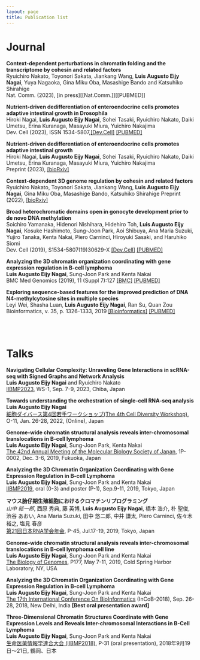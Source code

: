 ```yaml
---
layout: page
title: Publication list
---
```


# Journal
**Context-dependent   perturbations   in   chromatin   folding   and   the
transcriptome by cohesin and related factors**  
Ryuichiro Nakato, Toyonori Sakata, Jiankang Wang, **Luis Augusto Eijy Nagai**, Yuya Nagaoka, Gina Miku Oba, Masashige Bando and Katsuhiko Shirahige  
Nat. Comm. (2023), [in press][[Nat.Comm.]][[PUBMED]]  


**Nutrient-driven dedifferentiation of enteroendocrine cells promotes adaptive intestinal growth in Drosophila**  
Hiroki Nagai, **Luis Augusto Eijy Nagai**, Sohei Tasaki, Ryuichiro Nakato, Daiki Umetsu, Erina Kuranaga, Masayuki Miura, Yuichiro Nakajima  
Dev. Cell (2023), ISSN 1534-5807,[[Dev.Cell]](https://www.sciencedirect.com/science/article/pii/S1534580723004379?dgcid=coauthor) [[PUBMED]]()  


**Nutrient-driven dedifferentiation of enteroendocrine cells promotes adaptive intestinal growth**  
Hiroki Nagai, **Luis Augusto Eijy Nagai**, Sohei Tasaki, Ryuichiro Nakato, Daiki Umetsu, Erina Kuranaga, Masayuki Miura, Yuichiro Nakajima  
Preprint (2023), [[bioRxiv]](https://www.biorxiv.org/content/10.1101/2023.05.08.539820v1.full)  


**Context-dependent 3D genome regulation by cohesin and related factors**  
Ryuichiro Nakato, Toyonori Sakata, Jiankang Wang, **Luis Augusto Eijy Nagai**, Gina Miku Oba, Masashige Bando, Katsuhiko Shirahige
Preprint (2022), [[bioRxiv]](https://www.biorxiv.org/content/10.1101/2022.05.24.493188v1)  


**Broad heterochromatic domains open in gonocyte development prior to de novo DNA methylation**  
Soichiro Yamanaka, Hidenori Nishihara, Hidehiro Toh, **Luis Augusto Eijy Nagai**, Kosuke Hashimoto, Sung-Joon Park, Aoi Shibuya, Ana Maria Suzuki, Yujiro Tanaka, Kenta Nakai, Piero Carninci, Hiroyuki Sasaki, and Haruhiko Siomi  
Dev. Cell (2019), S1534-5807(19)30629-X [[Dev.Cell]](https://www.cell.com/developmental-cell/fulltext/S1534-5807(19)30629-X) [[PUBMED]](https://www.ncbi.nlm.nih.gov/pubmed/31474564)  


**Analyzing the 3D chromatin organization coordinating with gene expression regulation in B-cell lymphoma**  
**Luis Augusto Eijy Nagai**, Sung-Joon Park and Kenta Nakai  
BMC Med Genomics (2019), 11 (Suppl 7):127 [[BMC]](https://bmcmedgenomics.biomedcentral.com/articles/10.1186/s12920-018-0437-8) [[PUBMED]](https://www.ncbi.nlm.nih.gov/pubmed/30894186)  


**Exploring sequence-based features for the improved prediction of DNA N4-methylcytosine sites in multiple species**  
Leyi Wei, Shasha Luan, **Luis Augusto Eijy Nagai**, Ran Su, Quan Zou  
Bioinformatics, v. 35, p. 1326-1333, 2019 [[Bioinformatics]](https://academic.oup.com/bioinformatics/article/35/8/1326/5102871) [[PUBMED]](https://pubmed.ncbi.nlm.nih.gov/30239627/)  

<br>
<br>

# Talks
**Navigating Cellular Complexity: Unraveling Gene Interactions in scRNA-seq with Signed Graphs and Network Analysis**  
**Luis Augusto Eijy Nagai** and Ryuichiro Nakato  
[IIBMP2023](https://smartconf.jp/content/iibmp2023/workshop), WS-1, Sep. 7-9, 2023, Chiba, Japan  

**Towards understanding the orchestration of single-cell RNA-seq analysis**  
**Luis Augusto Eijy Nagai**  
[細胞ダイバース第4回若手ワークショップ(The 4th Cell Diversity Workshop)](http://cdiversity.umin.jp/event/index.html), O-11, Jan. 26-28, 2022, (Online), Japan  

**Genome-wide chromatin structural analysis reveals inter-chromosomal translocations in B-cell lymphoma**  
**Luis Augusto Eijy Nagai**, Sung-Joon Park, Kenta Nakai  
[The 42nd Annual Meeting of the Molecular Biology Society of Japan](https://www2.aeplan.co.jp/mbsj2019/), 1P-0002, Dec. 3-6, 2019, Fukuoka, Japan  

**Analyzing the 3D Chromatin Organization Coordinating with Gene Expression Regulation in B-cell Lymphoma**  
**Luis Augusto Eijy Nagai**, Sung-Joon Park and Kenta Nakai  
[IIBMP2019](https://iibmp2019.tokyo/), oral (0-3) and poster (P-1), Sep.9-11, 2019, Tokyo, Japan  

**マウス胎仔期生殖細胞におけるクロマチンリプログラミング**  
_山中 総一郎_, 西原 秀典, 藤 英博, **Luis Augusto Eijy Nagai**, 橋本 浩介, 朴 聖俊, 渋谷 あおい, Ana Maria Suzuki, 田中 悠二郎, 中井 謙太, Piero Carninci, 佐々木 裕之, 塩見 春彦  
[第21回日本RNA学会年会](https://www.rnaj.org/rna2019), P-45, Jul.17-19, 2019, Tokyo, Japan  

**Genome-wide chromatin structural analysis reveals inter-chromosomal translocations in B-cell lymphoma cell line**  
**Luis Augusto Eijy Nagai**, Sung-Joon Park and Kenta Nakai  
[The Biology of Genomes](https://meetings.cshl.edu/meetings.aspx?meet=GENOME&year=19), P177, May 7-11, 2019, Cold Spring Harbor Laboratory, NY, USA  

**Analyzing the 3D Chromatin Organization Coordinating with Gene Expression Regulation in B-cell Lymphoma**  
**Luis Augusto Eijy Nagai**, Sung-Joon Park and Kenta Nakai  
[The 17th International Conference On BioInformatics](http://www.incob2018.org/) (InCoB-2018), Sep. 26-28, 2018, New Delhi, India **[Best oral presentation award]**  

**Three-Dimensional Chromatin Structures Coordinate with Gene Expression Levels and Reveals Inter-chromosomal Interactions in B-Cell Lymphoma**  
**Luis Augusto Eijy Nagai**, Sung-Joon Park and Kenta Nakai  
[生命医薬情報学連合大会 (IIBMP2018)](https://www.jsbi.org/iibmp2018/index.html), P-31 (oral presentation), 2018年9月19日～21日, 鶴岡、日本  

